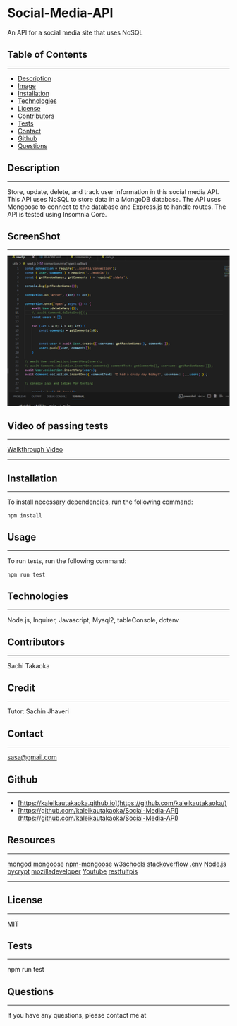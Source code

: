 # Social-Media-API
An API for a social media site that uses NoSQL

 ## Table of Contents
 ---
  - [Description](#Description)
  - [Image](#Image)
  - [Installation](#Installation)
  - [Technologies](#Technologies)
  - [License](#License)
  - [Contributors](#Contributors)
  - [Tests](#Tests)
  - [Contact](#Contact)
  - [Github](#github)
  - [Questions](#questions)
  
  ## Description
  ---
  Store, update, delete, and track user information in this social media API. This API uses NoSQL to store data in a MongoDB database. The API uses Mongoose to connect to the database and Express.js to handle routes. The API is tested using Insomnia Core.

  ## ScreenShot
  ---
  ![Screenshot of database](images/seedDBsocialAPI.png)

  ## Video of passing tests
  ---
 [Walkthrough Video](https://app.castify.com/view/ec084d16-cb47-4474-a19b-c98a9fce64f8)

 ---

   ## Installation
  ---
  To install necessary dependencies, run the following command:

  ```
  npm install
  ```

  ## Usage
  ---
  To run tests, run the following command:

  ```
  npm run test
  ```


  ## Technologies
  ---
  Node.js, Inquirer, Javascript, Mysql2, tableConsole, dotenv

  ## Contributors
  ---
  Sachi Takaoka

  ## Credit
  ---
  Tutor: Sachin Jhaveri

  ## Contact
  ---
  sasa@gmail.com

  ## Github
  ---
  - [https://kaleikautakaoka.github.io](https://github.com/kaleikautakaoka/)
  - [https://github.com/kaleikautakaoka/Social-Media-API](https://github.com/kaleikautakaoka/Social-Media-API)

  ## Resources
  ---
[mongod](https://docs.mongodb.com/manual/reference/program/mongod/)
[mongoose](https://mongoosejs.com/docs/api.html#model_Model.create)
[npm-mongoose](https://www.npmjs.com/package/mongoose)
[w3schools](https://www.w3schools.com/)
[stackoverflow](https://stackoverflow.co/teams/)
[.env](https://www.npmjs.com/package/dotenv)
[Node.js](https://nodejs.org/en)
[bycrypt](https://www.npmjs.com/package/bcrypt)
[mozilladeveloper](https://developer.mozilla.org/en-US/docs/Learn)
[Youtube](https://www.youtube.com/)
[restfulfpis](https://restfulapi.net/)

---

 ## License
  ---
  MIT

  ## Tests
  ---
  npm run test

  ## Questions
  ---
  If you have any questions, please contact me at
